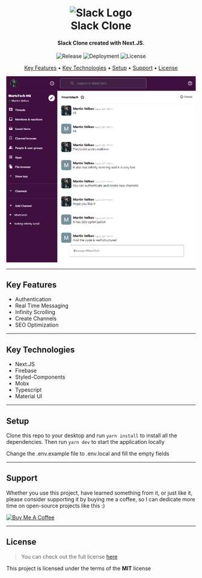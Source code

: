 <h1 align="center">
  <img width="200px" src="https://upload.wikimedia.org/wikipedia/commons/thumb/b/b9/Slack_Technologies_Logo.svg/1920px-Slack_Technologies_Logo.svg.png" alt="Slack Logo" />
  <br />
  Slack Clone
  <br />
</h1>

<h4 align="center">
   Slack Clone created with Next.JS</a>.
</h4>

<p align="center">
   <img src="https://img.shields.io/github/v/release/MartsTech/slack-clone" alt="Release" />
   <img src="https://vercelbadge.vercel.app/api/MartsTech/slack-clone" alt="Deployment" />
   <img src="https://img.shields.io/github/license/MartsTech/slack-clone" alt="License" />
</p>

<p align="center">
  <a href="#key-features">Key Features</a> •
  <a href="#key-technologies">Key Technologies</a> •
  <a href="#setup">Setup</a> •
  <a href="#support">Support</a> •
  <a href="#license">License</a>
</p>

![Home Screenshot](public/screenshots/home.png?raw=true "Home Screenshot")

---

## Key Features

- Authentication
- Real Time Messaging
- Infinity Scrolling
- Create Channels
- SEO Optimization

---

## Key Technologies

- Next.JS
- Firebase
- Styled-Components
- Mobx
- Typescript
- Material UI

---

## Setup

Clone this repo to your desktop and run `yarn install` to install all the dependencies.
Then run `yarn dev` to start the application locally

Change the .env.example file to .env.local and fill the empty fields

---

## Support

Whether you use this project, have learned something from it, or just like it, please consider supporting it by buying me a coffee, so I can dedicate more time on open-source projects like this :)

<a href="https://www.buymeacoffee.com/martstech" target="_blank">
  <img src="https://cdn.buymeacoffee.com/buttons/v2/default-yellow.png" alt="Buy Me A Coffee" height="60px" width="217px" />
</a>

---

## License

> You can check out the full license [here](https://github.com/MartsTech/slack-clone/blob/main/LICENSE)

This project is licensed under the terms of the **MIT** license
